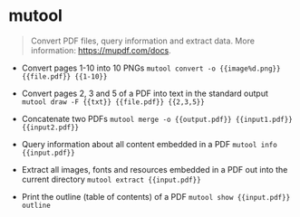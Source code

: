 # mutool
> Convert PDF files, query information and extract data.
> More information: <https://mupdf.com/docs>.

- Convert pages 1-10 into 10 PNGs
`mutool convert -o {{image%d.png}} {{file.pdf}} {{1-10}}`

- Convert pages 2, 3 and 5 of a PDF into text in the standard output
`mutool draw -F {{txt}} {{file.pdf}} {{2,3,5}}`

- Concatenate two PDFs
`mutool merge -o {{output.pdf}} {{input1.pdf}} {{input2.pdf}}`

- Query information about all content embedded in a PDF
`mutool info {{input.pdf}}`

- Extract all images, fonts and resources embedded in a PDF out into the current directory
`mutool extract {{input.pdf}}`

- Print the outline (table of contents) of a PDF
`mutool show {{input.pdf}} outline`
